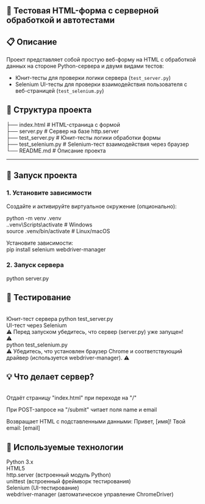 # <h2>🧪 Тестовая HTML-форма с серверной обработкой и автотестами</h2>

## <h2>📋 Описание</h2>

Проект представляет собой простую веб-форму на HTML с обработкой данных на стороне Python-сервера и двумя видами тестов:

- Юнит-тесты для проверки логики сервера (`test_server.py`)
- Selenium UI-тесты для проверки взаимодействия пользователя с веб-страницей (`test_selenium.py`)

## <h2>📁 Структура проекта</h2>
├── index.html # HTML-страница с формой<br>
├── server.py # Сервер на базе http.server<br>
├── test_server.py # Юнит-тесты логики обработки формы<br>
├── test_selenium.py # Selenium-тест взаимодействия через браузер<br>
└── README.md # Описание проекта

---

## <h2>🚀 Запуск проекта</h2>

### 1. Установите зависимости

Создайте и активируйте виртуальное окружение (опционально):

python -m venv .venv<br>
.\.venv\Scripts\activate  # Windows<br>
source .venv/bin/activate # Linux/macOS<br>

Установите зависимости:<br>
pip install selenium webdriver-manager

### 2. Запуск сервера
python server.py

<h2>🧪 Тестирование</h2><br>
Юнит-тест сервера
python test_server.py<br>
UI-тест через Selenium<br>
⚠️ Перед запуском убедитесь, что сервер (server.py) уже запущен!<br> ⚠️
<br>
python test_selenium.py<br>
⚠️ Убедитесь, что установлен браузер Chrome и соответствующий драйвер (используется webdriver-manager). ⚠️

<h2>💡 Что делает сервер?</h2><br>
Отдаёт страницу "index.html" при переходе на "/"

При POST-запросе на "/submit" читает поля name и email

Возвращает HTML с подставленными данными:
Привет, [имя]! Твой email: [email]

<h2>🧰 Используемые технологии</h2>
Python 3.x<br>
HTML5<br>
http.server (встроенный модуль Python)<br>
unittest (встроенный фреймворк тестирования)<br>
Selenium (UI-тестирование)<br>
webdriver-manager (автоматическое управление ChromeDriver)<br>

